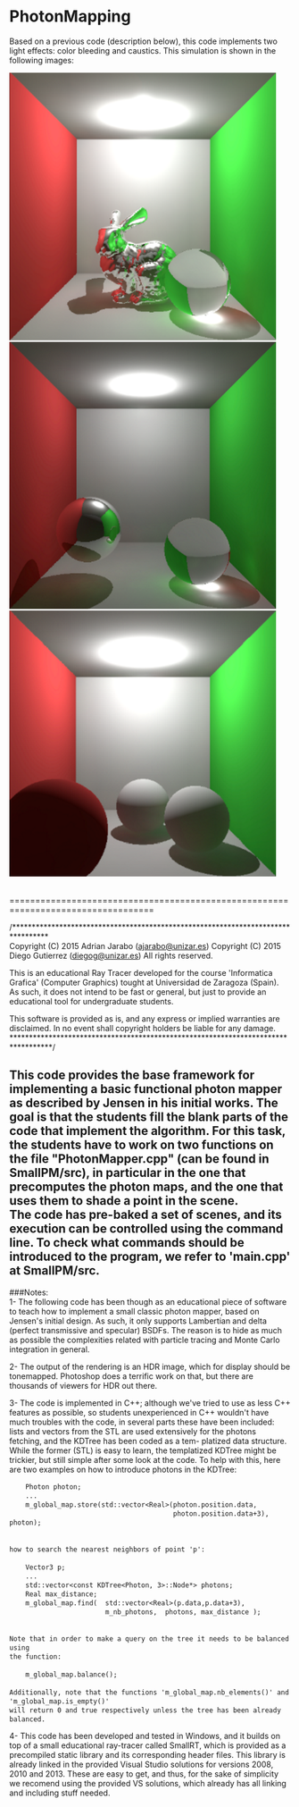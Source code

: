 # PhotonMapping

Based on a previous code (description below), this code implements two light effects: color bleeding and caustics.
This simulation is shown in the following images:

![Rabbit](images/rabbit.png)
![Transparent shapes](images/transparent.png)
![Opaque shapes](images/opaque.png)

<br />
==================================================================================

/*********************************************************************************<br />
Copyright (C) 2015 Adrian Jarabo (ajarabo@unizar.es)
Copyright (C) 2015 Diego Gutierrez (diegog@unizar.es)
All rights reserved.

This is an educational Ray Tracer developed for the course 'Informatica Grafica'
(Computer Graphics) tought at Universidad de Zaragoza (Spain). As such, it does not 
intend to be fast or general, but just to provide an educational tool for undergraduate
students. 

This software is provided as is, and any express or implied warranties are disclaimed.
In no event shall copyright holders be liable for any damage.<br />
**********************************************************************************/<br />

This code provides the base framework for implementing a basic functional photon 
mapper as described by Jensen in his initial works. The goal is that the students
fill the blank parts of the code that implement the algorithm. For this task, the
students have to work on two functions on the file "PhotonMapper.cpp" (can be found
in SmallPM/src), in particular in the one that precomputes the photon maps, and the 
one that uses them to shade a point in the scene. <br />
The code has pre-baked a set of scenes, and its execution can be controlled using the command line. To check what commands should be introduced to the program, we refer to 'main.cpp' at SmallPM/src.
-----------------------------------------------------------------------------------
###Notes:<br />
1-	The following code has been though as an educational piece of software to teach
	how to implement a small classic photon mapper, based on Jensen's initial design.
	As such, it only supports Lambertian and delta (perfect transmissive and specular)
	BSDFs. The reason is to hide as much as possible the complexities related with 
	particle tracing and Monte Carlo integration in general. 

2-	The output of the rendering is an HDR image, which for display should be tonemapped.
	Photoshop does a terrific work on that, but there are thousands of viewers for HDR
	out there.
	
3-	The code is implemented in C++; although we've tried to use as less C++ features 
	as possible, so students unexperienced in C++ wouldn't have much troubles with the
	code, in several parts these have been included: lists and vectors from the STL are
	used extensively for the photons fetching, and the KDTree has been coded as a tem-
	platized data structure. While the former (STL) is easy to learn, the templatized
	KDTree might be trickier, but still simple after some look at the code. To help 
	with this, here are two examples on how to introduce photons in the KDTree:
		
		Photon photon;
		...
		m_global_map.store(std::vector<Real>(photon.position.data, 
										     photon.position.data+3), photon);
	

	how to search the nearest neighbors of point 'p':
	
		Vector3 p;
		...
		std::vector<const KDTree<Photon, 3>::Node*> photons;
		Real max_distance;
		m_global_map.find(  std::vector<Real>(p.data,p.data+3), 
							m_nb_photons,  photons, max_distance );
	

	Note that in order to make a query on the tree it needs to be balanced using 
	the function:
	
		m_global_map.balance();
		
	Additionally, note that the functions 'm_global_map.nb_elements()' and 'm_global_map.is_empty()'
	will return 0 and true respectively unless the tree has been already balanced.
	
4-	This code has been developed and tested in Windows, and it builds on top of a
	small educational ray-tracer called SmallRT, which is provided as a precompiled
	static library and its corresponding header files. This library is already linked 
	in the provided Visual Studio solutions for versions 2008, 2010 and 2013. These are 
	easy to get, and thus, for the sake of simplicity we recomend using the provided VS 
	solutions, which already has all linking and including stuff needed.
